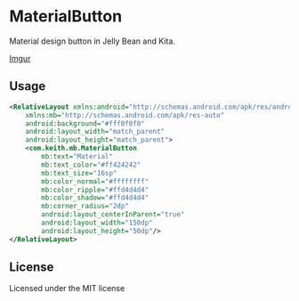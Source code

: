 MaterialButton
==============

Material design button in Jelly Bean and Kita.

[Imgur](http://i.imgur.com/BGsgyqN.png)

## Usage ##

```xml
<RelativeLayout xmlns:android="http://schemas.android.com/apk/res/android"
    xmlns:mb="http://schemas.android.com/apk/res-auto"
    android:background="#fff0f0f0"
    android:layout_width="match_parent"
    android:layout_height="match_parent">
    <com.keith.mb.MaterialButton
        mb:text="Material"
        mb:text_color="#ff424242"
        mb:text_size="16sp"
        mb:color_normal="#ffffffff"
        mb:color_ripple="#ffd4d4d4"
        mb:color_shadow="#ffd4d4d4"
        mb:corner_radius="2dp"
        android:layout_centerInParent="true"
        android:layout_width="150dp"
        android:layout_height="50dp"/>
</RelativeLayout>
```

## License ##

Licensed under the MIT license
